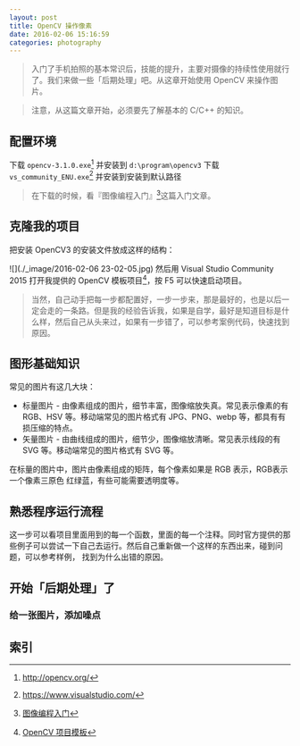 ```yaml
---
layout: post
title: OpenCV 操作像素
date: 2016-02-06 15:16:59
categories: photography
---
```


> 入门了手机拍照的基本常识后，技能的提升，主要对摄像的持续性使用就行了。我们来做一些「后期处理」吧。从这章开始使用 OpenCV 来操作图片。

> 注意，从这篇文章开始，必须要先了解基本的 C/C++ 的知识。

##  配置环境
下载 `opencv-3.1.0.exe`[^1] 并安装到 `d:\program\opencv3` 
下载 `vs_community_ENU.exe`[^2] 并安装到安装到默认路径
> 在下载的时候，看『图像编程入门』[^3]这篇入门文章。

## 克隆我的项目
把安装 OpenCV3 的安装文件放成这样的结构：

![](./_image/2016-02-06 23-02-05.jpg)
然后用 Visual Studio Community 2015 打开我提供的 OpenCV 模板项目[^4]，按 F5 可以快速启动项目。
> 当然，自己动手把每一步都配置好，一步一步来，那是最好的，也是以后一定会走的一条路。但是我的经验告诉我，如果是自学，最好是知道目标是什么样，然后自己从头来过，如果有一步错了，可以参考案例代码，快速找到原因。

## 图形基础知识
常见的图片有这几大块：
- 标量图片 - 由像素组成的图片，细节丰富，图像缩放失真。常见表示像素的有 RGB、HSV 等。移动端常见的图片格式有 JPG、PNG、webp 等，都具有有损压缩的特点。
- 矢量图片 - 由曲线组成的图片，细节少，图像缩放清晰。常见表示线段的有 SVG 等。移动端常见的图片格式有 SVG 等。

在标量的图片中，图片由像素组成的矩阵，每个像素如果是 RGB 表示，RGB表示一个像素三原色 红绿蓝，有些可能需要透明度等。

## 熟悉程序运行流程
这一步可以看项目里面用到的每一个函数，里面的每一个注释。同时官方提供的那些例子可以尝试一下自己去运行。然后自己重新做一个这样的东西出来，碰到问题，可以参考样例， 找到为什么出错的原因。

## 开始「后期处理」了
### 给一张图片，添加噪点


## 索引
[^1]: http://opencv.org/
[^2]: https://www.visualstudio.com/
[^3]: [图像编程入门](http://www.ituring.com.cn/tupubarticle/6696)
[^4]: [OpenCV 项目模板](http://github.com/yantze/yantze.github.com/resources/project/opencv3_skeleton.zip)
